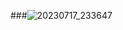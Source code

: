 ###![20230717_233647](https://github.com/StpoEzk/HedgehogOS/assets/40798676/86e7b988-17aa-4b56-b49e-92a6621f3c42)
